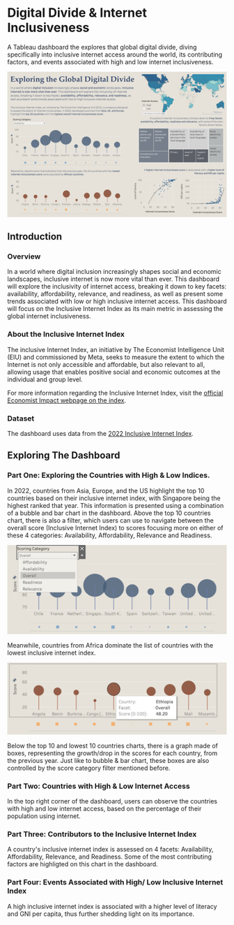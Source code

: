 # Digital Divide & Internet Inclusiveness
A Tableau dashboard the explores that global digital divide, diving specifically into inclusive internet access around the world, its contributing factors, and events associated with high and low internet inclusiveness.

![Dashboard](https://github.com/Gianatmaja/Digital-Divide-Dashboard/blob/main/images/Dashboard.png)

## Introduction

### Overview
In a world where digital inclusion increasingly shapes social and economic landscapes, inclusive internet is now more vital than ever. This dashboard will explore the inclusivity of internet access, breaking it down to key facets: availability, affordability, relevance, and readiness, as well as present some trends associated with low or high inclusive internet access. This dashboard will focus on the Inclusive Internet Index as its main metric in assessing the global internet inclusiveness.

### About the Inclusive Internet Index
The inclusive Internet Index, an initiative by The Economist Intelligence Unit (EIU) and commissioned by Meta, seeks to measure the extent to which the Internet is not only accessible and affordable, but also relevant to all, allowing usage that enables positive social and economic outcomes at the individual and group level.

For more information regarding the Inclusive Internet Index, visit the [official Economist Impact webpage on the index](https://impact.economist.com/projects/inclusive-internet-index/about).

### Dataset
The dashboard uses data from the [2022 Inclusive Internet Index](https://impact.economist.com/projects/inclusive-internet-index/2022).

## Exploring The Dashboard

### Part One: Exploring the Countries with High & Low Indices.
In 2022, countries from Asia, Europe, and the US highlight the top 10 countries based on their inclusive internet index, with Singapore being the highest ranked that year. This information is presented using a combination of a bubble and bar chart in the dashboard. Above the top 10 countries chart, there is also a filter, which users can use to navigate between the overall score (Inclusive Internet Index) to scores focusing more on either of these 4 categories: Availability, Affordability, Relevance and Readiness.

![Highest 10](https://github.com/Gianatmaja/Digital-Divide-Dashboard/blob/main/images/highest_10.png)

Meanwhile, countries from Africa dominate the list of countries with the lowest inclusive internet index.

![Lowest 10](https://github.com/Gianatmaja/Digital-Divide-Dashboard/blob/main/images/lowest_10.png)

Below the top 10 and lowest 10 countries charts, there is a graph made of boxes, representing the growth/drop in the scores for each country, from the previous year. Just like to bubble & bar chart, these boxes are also controlled by the score category filter mentioned before.

### Part Two: Countries with High & Low Internet Access
In the top right corner of the dashboard, users can observe the countries with high and low internet access, based on the percentage of their population using internet.

### Part Three: Contributors to the Inclusive Internet Index
A country's inclusive internet index is assessed on 4 facets: Availability, Affordability, Relevance, and Readiness. Some of the most contributing factors are highligted on this chart in the dashboard.

### Part Four: Events Associated with High/ Low Inclusive Internet Index
A high inclusive internet index is associated with a higher level of literacy and GNI per capita, thus further shedding light on its importance.

